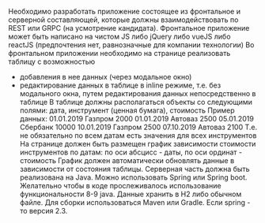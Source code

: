 Необходимо разработать приложение состоящее из фронтальное и серверной составляющей, которые должны взаимодействовать по REST или GRPC (на усмотрение кандидата). Фронтальное приложение может быть написано на чистом JS либо jQuery либо vueJS либо reactJS (предпочтения нет, равнозначные для компании технологии)
Во фронтальном приложении необходимо на странице реализовать таблицу с возможностью
- добавления в нее данных (через модальное окно)
- редактирование данных в таблице в inline режиме, т.е. без модального окна, путем редактирования данных непосредственно в таблице
В таблице должны располагаться объекты со следующими полями: дата, инструмент (ценная бумага), стоимость
Пример данных:
01.01.2019    Газпром    2000
01.01.2019    Автоваз    2500
05.01.2019    Сбербанк    10000
10.01.2019    Газпром    2500
07.10.2019    Автоваз    2100
Т.е. не обязательно по всем датам есть значения для всех инструментов
На странице должен быть размещен график зависимости стоимости инструментов по датам: по оси абсцисс - даты, по оси ординат - стоимость
График должен автоматически обновлять данные в зависимости от состояния таблицы.
Серверная часть должна быть реализована на Java. Можно использовать Spring или Spring boot. Желательно чтобы в коде прослеживалось использование функциональности 8-9 java. Данные хранить в H2 либо обычном файле. Для сборки использоваться Maven или Gradle. Если spring - то версия 2.3.
